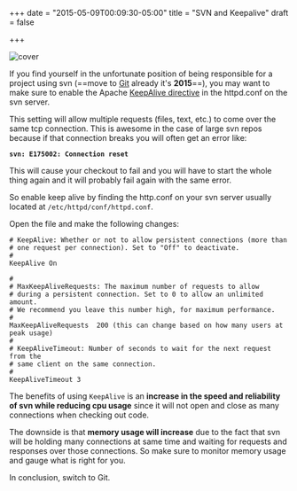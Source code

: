 +++
date = "2015-05-09T00:09:30-05:00"
title = "SVN and Keepalive"
draft = false

+++

![cover](/content/images/2015/Mar/stayinalive.jpg)

If you find yourself in the unfortunate position of being responsible for a project using svn (==move to [Git](http://git-scm.com/) already it's **2015**==), you may want to make sure to enable the Apache [KeepAlive directive](http://httpd.apache.org/docs/2.2/mod/core.html#keepalive) in the httpd.conf on the svn server.

This setting will allow multiple requests (files, text, etc.) to come over the same tcp connection. This is awesome in the case of large svn repos because if that connection breaks you will often get an error like:

**`svn: E175002: Connection reset`**

This will cause your checkout to fail and you will have to start the whole thing again and it will probably fail again with the same error.

So enable keep alive by finding the http.conf on your svn server usually located at `/etc/httpd/conf/httpd.conf`.

Open the file and make the following changes:

    # KeepAlive: Whether or not to allow persistent connections (more than
    # one request per connection). Set to "Off" to deactivate.
    #
    KeepAlive On
    
    #
    # MaxKeepAliveRequests: The maximum number of requests to allow
    # during a persistent connection. Set to 0 to allow an unlimited amount.
    # We recommend you leave this number high, for maximum performance.
    #
    MaxKeepAliveRequests  200 (this can change based on how many users at peak usage)
    #
    # KeepAliveTimeout: Number of seconds to wait for the next request from the
    # same client on the same connection.
    #
    KeepAliveTimeout 3

The benefits of using `KeepAlive` is an **increase in the speed and reliability of svn while reducing cpu usage** since it will not open and close as many connections when checking out code.

The downside is that **memory usage will increase** due to the fact that svn will be holding many connections at same time and waiting for requests and responses over those connections. So make sure to monitor memory usage and gauge what is right for you.

In conclusion, switch to Git.